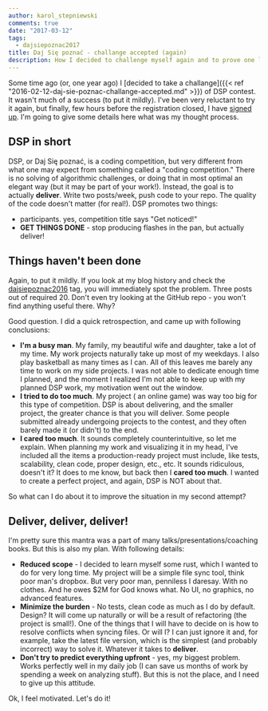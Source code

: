 ```yaml
---
author: karol_stepniewski
comments: true
date: "2017-03-12"
tags:
  - dajsiepoznac2017
title: Daj Się poznać - challange accepted (again)
description: How I decided to challenge myself again and to prove one learns from his/her mistakes
---
```


Some time ago (or, one year ago) I [decided to take a challange]({{< ref "2016-02-12-daj-sie-poznac-challange-accepted.md" >}}) of DSP contest. It wasn't much of a success (to put it mildly). I've been very reluctant to try it again, but finally, few hours before the registration closed, I have [signed up](http://uczestnicy.dajsiepoznac.pl/lista). I'm going to give some details here what was my thought process.<!--more-->


## DSP in short ##
DSP, or Daj Się poznać, is a coding competition, but very different from what one may expect from something called a "coding competition." There is no solving of algorithmic challenges, or doing that in most optimal an elegant way (but it may be part of your work!). Instead, the goal is to actually **deliver**. Write two posts/week, push code to your repo. The quality of the code doesn't matter (for real!). DSP promotes two things:

* participants. yes, competition title says "Get noticed!"
* **GET THINGS DONE** - stop producing flashes in the pan, but actually deliver!

## Things haven't been done ##
Again, to put it mildly. If you look at my blog history and check the [dajsiepoznac2016](/tags/dajsiepoznac2016/) tag, you will immediately spot the problem. Three posts out of required 20. Don't even try looking at the GitHub repo - you won't find anything useful there. Why?

Good question. I did a quick retrospection, and came up with following conclusions:

* **I'm a busy man**. My family, my beautiful wife and daughter, take a lot of my time. My work projects naturally take up most of my weekdays. I also play basketball as many times as I can. All of this leaves me barely any time to work on my side projects. I was not able to dedicate enough time I planned, and the moment I realized I'm not able to keep up with my planned DSP work, my motivation went out the window.
* **I tried to do too much**. My project ( an online game) was way too big for this type of competition. DSP is about delivering, and the smaller project, the greater chance is that you will deliver. Some people submitted already undergoing projects to the contest, and they often barely made it (or didn't) to the end.
* **I cared too much**. It sounds completely counterintuitive, so let me explain. When planning my work and visualizing it in my head, I've included all the items a production-ready project must include, like tests, scalability, clean code, proper design, etc., etc. It sounds ridiculous,  doesn't it? It does to me know, but back then I **cared too much**. I wanted to create a perfect project, and again, DSP is NOT about that.

So what can I do about it to improve the situation in my second attempt?

## Deliver, deliver, deliver!
I'm pretty sure this mantra was a part of many talks/presentations/coaching books. But this is also my plan. With following details:

* **Reduced scope** - I decided to learn myself some rust, which I wanted to do for very long time. My project will be a simple file sync tool, think poor man's dropbox. But very poor man, penniless I daresay. With no clothes. And he owes $2M for God knows what. No UI, no graphics, no advanced features.
* **Minimize the burden** - No tests, clean code as much as I do by default. Design? It will come up naturally or will be a result of refactoring (the project is small!). One of the things that I will have to decide on is how to resolve conflicts when syncing files. Or will I? I can just ignore it and, for example, take the latest file version, which is the simplest (and probably incorrect) way to solve it. Whatever it takes to **deliver**.
* **Don't try to predict everything upfront** - yes, my biggest problem. Works perfectly well in my daily job (I can save us months of work by spending a week on analyzing stuff). But this is not the place, and I need to give up this attitude.

Ok, I feel motivated. Let's do it!




